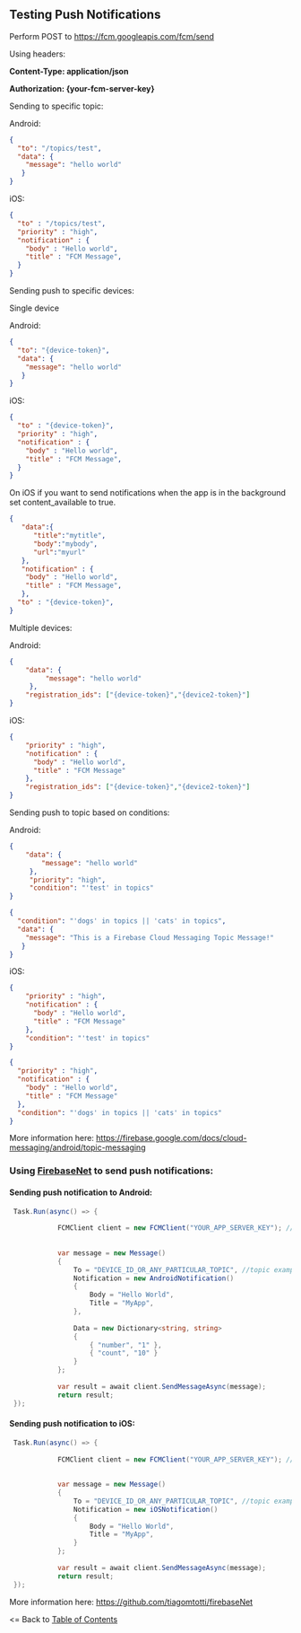 ## Testing Push Notifications

Perform POST to https://fcm.googleapis.com/fcm/send

Using headers:

**Content-Type: application/json**

**Authorization: {your-fcm-server-key}**


Sending to specific topic:

Android:
```json
{
  "to": "/topics/test",
  "data": {
    "message": "hello world"
   }
}
```

iOS:

```json
{
  "to" : "/topics/test",
  "priority" : "high",
  "notification" : {
    "body" : "Hello world",
    "title" : "FCM Message",
  }
}
```

Sending push to specific devices:

Single device

Android:
```json
{
  "to": "{device-token}",
  "data": {
    "message": "hello world"
   }
}
```

iOS:

```json
{
  "to" : "{device-token}",
  "priority" : "high",
  "notification" : {
    "body" : "Hello world",
    "title" : "FCM Message",
  }
}
```

On iOS if you want to send notifications when the app is in the background set content_available to true.

```json
{  
   "data":{  
      "title":"mytitle",
      "body":"mybody",
      "url":"myurl"
   },
   "notification" : {
    "body" : "Hello world",
    "title" : "FCM Message",
   },
  "to" : "{device-token}",
}
```

Multiple devices:

Android:

```json
{
    "data": {
         "message": "hello world"
     },
    "registration_ids": ["{device-token}","{device2-token}"]
}
```

iOS:

```json
{
    "priority" : "high",
    "notification" : {
      "body" : "Hello world",
      "title" : "FCM Message"
    },
    "registration_ids": ["{device-token}","{device2-token}"]
}
```

Sending push to topic based on conditions:

Android:

```json
{
    "data": {
        "message": "hello world"
     },
     "priority": "high",
     "condition": "'test' in topics"
}
```

```json
{
  "condition": "'dogs' in topics || 'cats' in topics",
  "data": {
    "message": "This is a Firebase Cloud Messaging Topic Message!"
   }
}
```

iOS:

```json
{
    "priority" : "high",
    "notification" : {
      "body" : "Hello world",
      "title" : "FCM Message"
    },
    "condition": "'test' in topics"
}
```

```json
{
  "priority" : "high",
  "notification" : {
    "body" : "Hello world",
    "title" : "FCM Message"
  },
  "condition": "'dogs' in topics || 'cats' in topics"
}
```



More information here: https://firebase.google.com/docs/cloud-messaging/android/topic-messaging

### Using [FirebaseNet](https://www.nuget.org/packages/firebaseNet) to send push notifications:

#### Sending push notification to Android:

```csharp
 Task.Run(async() => {
 
            FCMClient client = new FCMClient("YOUR_APP_SERVER_KEY"); //as derived from https://console.firebase.google.com/project/
            
            
            var message = new Message()
            {
                To = "DEVICE_ID_OR_ANY_PARTICULAR_TOPIC", //topic example /topics/all
                Notification = new AndroidNotification()
                {
                    Body = "Hello World",
                    Title = "MyApp",
                },
                
                Data = new Dictionary<string, string>
                {
                    { "number", "1" },
                    { "count", "10" }
                }
            };
           
            var result = await client.SendMessageAsync(message);
            return result;
 });
```
#### Sending push notification to iOS:

```csharp
 Task.Run(async() => {
 
            FCMClient client = new FCMClient("YOUR_APP_SERVER_KEY"); //as derived from https://console.firebase.google.com/project/
            
            
            var message = new Message()
            {
                To = "DEVICE_ID_OR_ANY_PARTICULAR_TOPIC", //topic example /topics/all
                Notification = new iOSNotification()
                {
                    Body = "Hello World",
                    Title = "MyApp",
                }
            };
           
            var result = await client.SendMessageAsync(message);
            return result;
 });
```
More information here: https://github.com/tiagomtotti/firebaseNet        

<= Back to [Table of Contents](../README.md)
